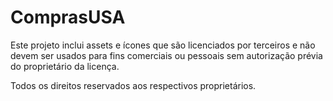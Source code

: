 # ComprasUSA
 
Este projeto inclui assets e ícones que são licenciados por terceiros e não devem ser usados para fins comerciais ou pessoais sem autorização prévia do proprietário da licença.

Todos os direitos reservados aos respectivos proprietários.
